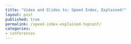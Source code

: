 ```yaml
---
title: "Video and Slides to: Speed Index, Explained!"
layout: post
published: true
permalink: /speed-index-explained-topconf/
categories:
- conferences
---
```

